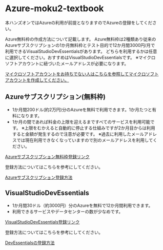 # Azure-moku2-textbook

本ハンズオンではAzureの利用が前提となりますのでAzureの登録をしてください。

Azure無料枠の作成方法について記載します。
Azure無料枠は2種類あり従来のAzureサブスクリプションの1か月無料枠とテスト目的で12か月間3000円/月で利用できるVisualStudioDevEssentialsがあります。
どちらを利用するかは任意に選択してください。おすすめはVisualStudioDevEssentialsです。
※マイクロソフトアカウントに紐づいたメールアドレスが必要になります。

[マイクロソフトアカウントをお持ちでない人はこちらを参照してマイクロソフトアカウントを作成してください。](https://www.microsoft.com/ja-jp/msaccount/signup/default.aspx)

## Azureサブスクリプション(無料枠)
* 1か月間200ドル(約2万円)分のAzureを無料で利用できます。1か月たつと有料になります。
* 1か月の間であれば料金の上限を迎えるまですべてのサービスを利用可能です。
※上限をむかえると自動的に停止する仕組みですが2か月目からは利用すると金額が発生するので注意が必要です。
※過去に利用したメールアドレスでは現在利用できなくなっていますので別のメールアドレスを利用してください。

[Azureサブスクリプション無料枠登録リンク](https://azure.microsoft.com/ja-jp/free/)

登録方法についてはこちらを参考にしてください。

[Azureサブスクリプション登録方法](https://tech-blog.cloud-config.jp/2015/03/27/establishment-of-the-sub-chestnut-microsoftazuresubscription/)


## VisualStudioDevEssentials
* 1か月間30ドル（約3000円）分のAzureを無料で12か月間利用できます。
* 利用できるサービスやデータセンターの数が少なめです。

[VisualStudioDevEssentials登録リンク](https://azure.microsoft.com/ja-jp/pricing/member-offers/vs-dev-essentials/)

登録方法についてはこちらを参考にしてください。

[DevEssentialsの登録方法](https://www.slideshare.net/ayatokura/visual-studio-dev-essential201611)
